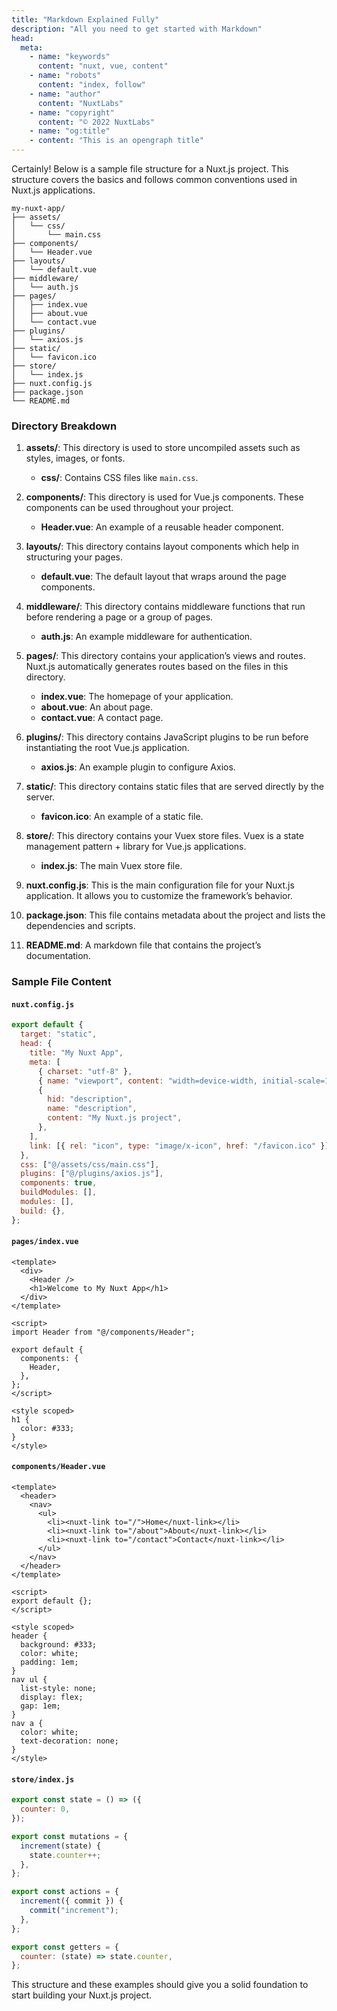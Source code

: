 ```yaml
---
title: "Markdown Explained Fully"
description: "All you need to get started with Markdown"
head:
  meta:
    - name: "keywords"
      content: "nuxt, vue, content"
    - name: "robots"
      content: "index, follow"
    - name: "author"
      content: "NuxtLabs"
    - name: "copyright"
      content: "© 2022 NuxtLabs"
    - name: "og:title"
    - content: "This is an opengraph title"
---
```


Certainly! Below is a sample file structure for a Nuxt.js project. This structure covers the basics and follows common conventions used in Nuxt.js applications.

```
my-nuxt-app/
├── assets/
│   └── css/
│       └── main.css
├── components/
│   └── Header.vue
├── layouts/
│   └── default.vue
├── middleware/
│   └── auth.js
├── pages/
│   ├── index.vue
│   ├── about.vue
│   └── contact.vue
├── plugins/
│   └── axios.js
├── static/
│   └── favicon.ico
├── store/
│   └── index.js
├── nuxt.config.js
├── package.json
└── README.md
```

### Directory Breakdown

1. **assets/**: This directory is used to store uncompiled assets such as styles, images, or fonts.

   - **css/**: Contains CSS files like `main.css`.

2. **components/**: This directory is used for Vue.js components. These components can be used throughout your project.

   - **Header.vue**: An example of a reusable header component.

3. **layouts/**: This directory contains layout components which help in structuring your pages.

   - **default.vue**: The default layout that wraps around the page components.

4. **middleware/**: This directory contains middleware functions that run before rendering a page or a group of pages.

   - **auth.js**: An example middleware for authentication.

5. **pages/**: This directory contains your application’s views and routes. Nuxt.js automatically generates routes based on the files in this directory.

   - **index.vue**: The homepage of your application.
   - **about.vue**: An about page.
   - **contact.vue**: A contact page.

6. **plugins/**: This directory contains JavaScript plugins to be run before instantiating the root Vue.js application.

   - **axios.js**: An example plugin to configure Axios.

7. **static/**: This directory contains static files that are served directly by the server.

   - **favicon.ico**: An example of a static file.

8. **store/**: This directory contains your Vuex store files. Vuex is a state management pattern + library for Vue.js applications.

   - **index.js**: The main Vuex store file.

9. **nuxt.config.js**: This is the main configuration file for your Nuxt.js application. It allows you to customize the framework’s behavior.

10. **package.json**: This file contains metadata about the project and lists the dependencies and scripts.

11. **README.md**: A markdown file that contains the project’s documentation.

### Sample File Content

#### `nuxt.config.js`

```js
export default {
  target: "static",
  head: {
    title: "My Nuxt App",
    meta: [
      { charset: "utf-8" },
      { name: "viewport", content: "width=device-width, initial-scale=1" },
      {
        hid: "description",
        name: "description",
        content: "My Nuxt.js project",
      },
    ],
    link: [{ rel: "icon", type: "image/x-icon", href: "/favicon.ico" }],
  },
  css: ["@/assets/css/main.css"],
  plugins: ["@/plugins/axios.js"],
  components: true,
  buildModules: [],
  modules: [],
  build: {},
};
```

#### `pages/index.vue`

```vue
<template>
  <div>
    <Header />
    <h1>Welcome to My Nuxt App</h1>
  </div>
</template>

<script>
import Header from "@/components/Header";

export default {
  components: {
    Header,
  },
};
</script>

<style scoped>
h1 {
  color: #333;
}
</style>
```

#### `components/Header.vue`

```vue
<template>
  <header>
    <nav>
      <ul>
        <li><nuxt-link to="/">Home</nuxt-link></li>
        <li><nuxt-link to="/about">About</nuxt-link></li>
        <li><nuxt-link to="/contact">Contact</nuxt-link></li>
      </ul>
    </nav>
  </header>
</template>

<script>
export default {};
</script>

<style scoped>
header {
  background: #333;
  color: white;
  padding: 1em;
}
nav ul {
  list-style: none;
  display: flex;
  gap: 1em;
}
nav a {
  color: white;
  text-decoration: none;
}
</style>
```

#### `store/index.js`

```js
export const state = () => ({
  counter: 0,
});

export const mutations = {
  increment(state) {
    state.counter++;
  },
};

export const actions = {
  increment({ commit }) {
    commit("increment");
  },
};

export const getters = {
  counter: (state) => state.counter,
};
```

This structure and these examples should give you a solid foundation to start building your Nuxt.js project.
